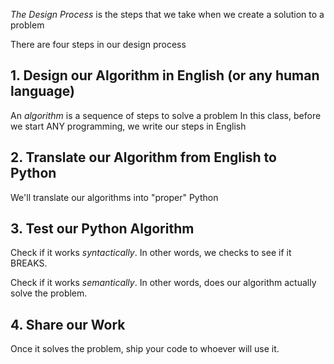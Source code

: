 *The Design Process* is the steps that we take when we create a solution to a problem

There are four steps in our design process

## 1. Design our Algorithm in English (or any human language)
An *algorithm* is a sequence of steps to solve a problem 
In this class, before we start ANY programming, we write our steps in English

## 2. Translate our Algorithm from English to Python
We'll translate our algorithms into "proper" Python

## 3. Test our Python Algorithm
Check if it works *syntactically*. In other words, we checks to see if it BREAKS.

Check if it works *semantically*. In other words, does our algorithm actually solve the problem. 

## 4. Share our Work
Once it solves the problem, ship your code to whoever will use it.
